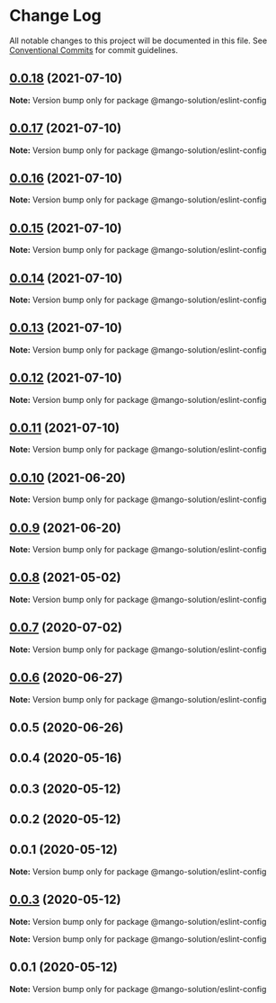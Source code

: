 # Change Log

All notable changes to this project will be documented in this file.
See [Conventional Commits](https://conventionalcommits.org) for commit guidelines.

## [0.0.18](https://github.com/MangoYellowH/mango-toolkit/compare/@mango-solution/eslint-config@0.0.17...@mango-solution/eslint-config@0.0.18) (2021-07-10)

**Note:** Version bump only for package @mango-solution/eslint-config





## [0.0.17](https://github.com/MangoYellowH/mango-toolkit/compare/@mango-solution/eslint-config@0.0.16...@mango-solution/eslint-config@0.0.17) (2021-07-10)

**Note:** Version bump only for package @mango-solution/eslint-config





## [0.0.16](https://github.com/MangoYellowH/mango-toolkit/compare/@mango-solution/eslint-config@0.0.15...@mango-solution/eslint-config@0.0.16) (2021-07-10)

**Note:** Version bump only for package @mango-solution/eslint-config





## [0.0.15](https://github.com/MangoYellowH/mango-toolkit/compare/@mango-solution/eslint-config@0.0.14...@mango-solution/eslint-config@0.0.15) (2021-07-10)

**Note:** Version bump only for package @mango-solution/eslint-config





## [0.0.14](https://github.com/MangoYellowH/mango-toolkit/compare/@mango-solution/eslint-config@0.0.13...@mango-solution/eslint-config@0.0.14) (2021-07-10)

**Note:** Version bump only for package @mango-solution/eslint-config





## [0.0.13](https://github.com/MangoYellowH/mango-toolkit/compare/@mango-solution/eslint-config@0.0.12...@mango-solution/eslint-config@0.0.13) (2021-07-10)

**Note:** Version bump only for package @mango-solution/eslint-config





## [0.0.12](https://github.com/MangoYellowH/mango-toolkit/compare/@mango-solution/eslint-config@0.0.11...@mango-solution/eslint-config@0.0.12) (2021-07-10)

**Note:** Version bump only for package @mango-solution/eslint-config





## [0.0.11](https://github.com/MangoYellowH/mango-toolkit/compare/@mango-solution/eslint-config@0.0.10...@mango-solution/eslint-config@0.0.11) (2021-07-10)

**Note:** Version bump only for package @mango-solution/eslint-config





## [0.0.10](https://github.com/MangoYellowH/mango-toolkit/compare/@mango-solution/eslint-config@0.0.9...@mango-solution/eslint-config@0.0.10) (2021-06-20)

**Note:** Version bump only for package @mango-solution/eslint-config





## [0.0.9](https://github.com/MangoYellowH/mango-toolkit/compare/@mango-solution/eslint-config@0.0.8...@mango-solution/eslint-config@0.0.9) (2021-06-20)

**Note:** Version bump only for package @mango-solution/eslint-config





## [0.0.8](https://github.com/MangoYellowH/mango-toolkit/compare/@mango-solution/eslint-config@0.0.7...@mango-solution/eslint-config@0.0.8) (2021-05-02)

**Note:** Version bump only for package @mango-solution/eslint-config





## [0.0.7](https://github.com/MangoYellowH/mango-toolkit/compare/@mango-solution/eslint-config@0.0.6...@mango-solution/eslint-config@0.0.7) (2020-07-02)

**Note:** Version bump only for package @mango-solution/eslint-config





## [0.0.6](https://github.com/MangoYellowH/mango-toolkit/compare/@mango-solution/eslint-config@0.0.5...@mango-solution/eslint-config@0.0.6) (2020-06-27)

**Note:** Version bump only for package @mango-solution/eslint-config





## 0.0.5 (2020-06-26)



## 0.0.4 (2020-05-16)



## 0.0.3 (2020-05-12)



## 0.0.2 (2020-05-12)



## 0.0.1 (2020-05-12)

**Note:** Version bump only for package @mango-solution/eslint-config





## [0.0.3](https://github.com/MangoYellowH/mango-toolkit/compare/v0.0.2...v0.0.3) (2020-05-12)

**Note:** Version bump only for package @mango-solution/eslint-config







**Note:** Version bump only for package @mango-solution/eslint-config





## 0.0.1 (2020-05-12)

**Note:** Version bump only for package @mango-solution/eslint-config
